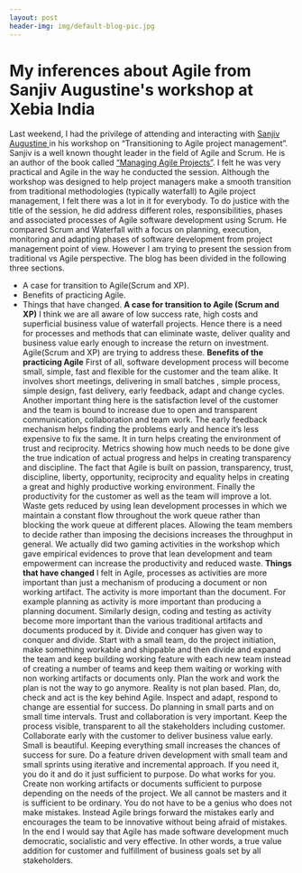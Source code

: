 ```yaml
---
layout: post
header-img: img/default-blog-pic.jpg
---
```


# My inferences about Agile from Sanjiv Augustine's workshop at Xebia India

Last weekend, I had the privilege of attending and interacting with [Sanjiv Augustine ](http://www.sanjivaugustine.com/about.htm)in his workshop on “Transitioning to Agile project management”. Sanjiv is a well known thought leader in the field of Agile and Scrum. He is an author of the book called [ “Managing Agile Projects”](http://www.sanjivaugustine.com/). I felt he was very practical and Agile in the way he conducted the session. Although the workshop was designed to help project managers make a smooth transition from traditional methodologies (typically waterfall) to Agile project management, I felt there was a lot in it for everybody. To do justice with the title of the session, he did address different roles, responsibilities, phases and associated processes of Agile software development using Scrum. He compared Scrum and Waterfall with a focus on planning, execution, monitoring and adapting phases of software development from project management point of view. However I am trying to present the session from traditional vs Agile perspective. The blog has been divided in the following three sections. 

  * A case for transition to Agile(Scrum and XP).
  * Benefits of practicing Agile.
  * Things that have changed.
**A case for transition to Agile (Scrum and XP)** I think we are all aware of low success rate, high costs and superficial business value of waterfall projects. Hence there is a need for processes and methods that can eliminate waste, deliver quality and business value early enough to increase the return on investment. Agile(Scrum and XP) are trying to address these. **Benefits of the practicing Agile** First of all, software development process will become small, simple, fast and flexible for the customer and the team alike. It involves short meetings, delivering in small batches , simple process, simple design, fast delivery, early feedback, adapt and change cycles. Another important thing here is the satisfaction level of the customer and the team is bound to increase due to open and transparent communication, collaboration and team work. The early feedback mechanism helps finding the problems early and hence it’s less expensive to fix the same. It in turn helps creating the environment of trust and reciprocity. Metrics showing how much needs to be done give the true indication of actual progress and helps in creating transparency and discipline. The fact that Agile is built on passion, transparency, trust, discipline, liberty, opportunity, reciprocity and equality helps in creating a great and highly productive working environment. Finally the productivity for the customer as well as the team will improve a lot. Waste gets reduced by using lean development processes in which we maintain a constant flow throughout the work queue rather than blocking the work queue at different places. Allowing the team members to decide rather than imposing the decisions increases the throughput in general. We actually did two gaming activities in the workshop which gave empirical evidences to prove that lean development and team empowerment can increase the productivity and reduced waste. **Things that have changed** I felt in Agile, processes as activities are more important than just a mechanism of producing a document or non working artifact. The activity is more important than the document. For example planning as activity is more important than producing a planning document. Similarly design, coding and testing as activity become more important than the various traditional artifacts and documents produced by it. Divide and conquer has given way to conquer and divide. Start with a small team, do the project initiation, make something workable and shippable and then divide and expand the team and keep building working feature with each new team instead of creating a number of teams and keep them waiting or working with non working artifacts or documents only. Plan the work and work the plan is not the way to go anymore. Reality is not plan based. Plan, do, check and act is the key behind Agile. Inspect and adapt, respond to change are essential for success. Do planning in small parts and on small time intervals. Trust and collaboration is very important. Keep the process visible, transparent to all the stakeholders including customer. Collaborate early with the customer to deliver business value early. Small is beautiful. Keeping everything small increases the chances of success for sure. Do a feature driven development with small team and small sprints using iterative and incremental approach. If you need it, you do it and do it just sufficient to purpose. Do what works for you. Create non working artifacts or documents sufficient to purpose depending on the needs of the project. We all cannot be masters and it is sufficient to be ordinary. You do not have to be a genius who does not make mistakes. Instead Agile brings forward the mistakes early and encourages the team to be innovative without being afraid of mistakes. In the end I would say that Agile has made software development much democratic, socialistic and very effective. In other words, a true value addition for customer and fulfillment of business goals set by all stakeholders.